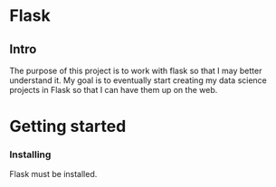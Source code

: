 # Flask
## Intro

The purpose of this project is to work with flask so that I may better
understand it. My goal is to eventually start creating my data science
projects in Flask so that I can have them up on the web.


# Getting started
### Installing

Flask must be installed.
